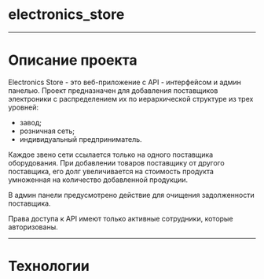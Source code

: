 # electronics_store

---
# Описание проекта
Electronics Store - это веб-приложение с API - интерфейсом и админ панелью.
Проект предназначен для добавления поставщиков электроники с распределением их 
по иерархической структуре из трех уровней:
- завод;
- розничная сеть;
- индивидуальный предприниматель.

Каждое звено сети ссылается только на одного поставщика оборудования. 
При добавлении товаров поставщику от другого поставщика, его долг увеличивается
на стоимость продукта умноженная на количество добавленной продукции.

В админ панели предусмотрено действие для очищения задолженности поставщика.

Права доступа к API имеют только активные сотрудники, которые авторизованы.

---
# Технологии